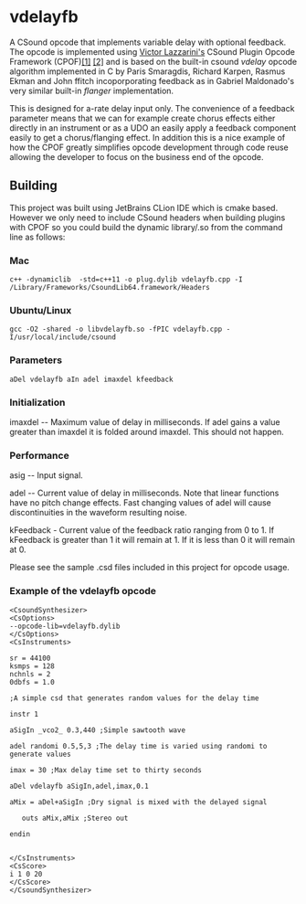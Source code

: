 # vdelayfb
A CSound opcode that implements variable delay with optional feedback. The opcode is implemented using [Victor Lazzarini's](https://github.com/vlazzarini) CSound Plugin Opcode Framework (CPOF)[[1]](http://smc2017.aalto.fi/media/materials/proceedings/SMC17_p267.pdf) [[2]](http://www.mdpi.com/2076-3417/7/10/970) and is based on the built-in csound *vdelay* opcode algorithm implemented in C by Paris Smaragdis, Richard Karpen, Rasmus Ekman and John ffitch incoporporating feedback as in Gabriel Maldonado's very similar built-in *flanger* implementation.

This is designed for a-rate delay input only. The convenience of a feedback parameter means that we can for example create chorus effects either directly in an instrument or as a UDO an easily apply a feedback component easily to get a chorus/flanging effect. In addition this is a nice example of how the CPOF greatly simplifies opcode development through code reuse allowing the developer to focus on the business end of the opcode.


## Building
This project was built using JetBrains CLion IDE which is cmake based. However we only need to include CSound headers when building plugins with CPOF so you could build the dynamic library/.so from the command line as follows:


### Mac
```
c++ -dynamiclib  -std=c++11 -o plug.dylib vdelayfb.cpp -I /Library/Frameworks/CsoundLib64.framework/Headers
```

### Ubuntu/Linux
```
gcc -O2 -shared -o libvdelayfb.so -fPIC vdelayfb.cpp -I/usr/local/include/csound
```

### Parameters
```
aDel vdelayfb aIn adel imaxdel kfeedback
```
### Initialization 
imaxdel -- Maximum value of delay in milliseconds. If adel gains a value greater than imaxdel it is folded around imaxdel. This should not happen. 

### Performance 
asig -- Input signal.

adel -- Current value of delay in milliseconds. Note that linear functions have no pitch change effects. Fast changing values of adel will cause discontinuities in the waveform resulting noise. 

kFeedback - Current value of the feedback ratio ranging from 0 to 1. If kFeedback is greater than 1 it will remain at 1. If it is less than 0 it will remain at 0.


Please see the sample .csd files included in this project for opcode usage.
### Example of the vdelayfb opcode
```
<CsoundSynthesizer>
<CsOptions>
--opcode-lib=vdelayfb.dylib
</CsOptions>
<CsInstruments>

sr = 44100
ksmps = 128
nchnls = 2
0dbfs = 1.0

;A simple csd that generates random values for the delay time 

instr 1

aSigIn _vco2_ 0.3,440 ;Simple sawtooth wave

adel randomi 0.5,5,3 ;The delay time is varied using randomi to generate values 

imax = 30 ;Max delay time set to thirty seconds

aDel vdelayfb aSigIn,adel,imax,0.1

aMix = aDel+aSigIn ;Dry signal is mixed with the delayed signal

   outs aMix,aMix ;Stereo out

endin


</CsInstruments>
<CsScore>
i 1 0 20
</CsScore>
</CsoundSynthesizer>
```



